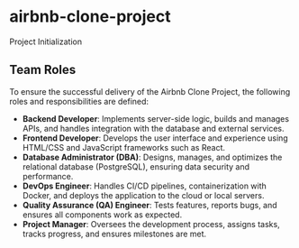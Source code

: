 # airbnb-clone-project
Project Initialization
## Team Roles

To ensure the successful delivery of the Airbnb Clone Project, the following roles and responsibilities are defined:

- **Backend Developer**: Implements server-side logic, builds and manages APIs, and handles integration with the database and external services.
- **Frontend Developer**: Develops the user interface and experience using HTML/CSS and JavaScript frameworks such as React.
- **Database Administrator (DBA)**: Designs, manages, and optimizes the relational database (PostgreSQL), ensuring data security and performance.
- **DevOps Engineer**: Handles CI/CD pipelines, containerization with Docker, and deploys the application to the cloud or local servers.
- **Quality Assurance (QA) Engineer**: Tests features, reports bugs, and ensures all components work as expected.
- **Project Manager**: Oversees the development process, assigns tasks, tracks progress, and ensures milestones are met.

